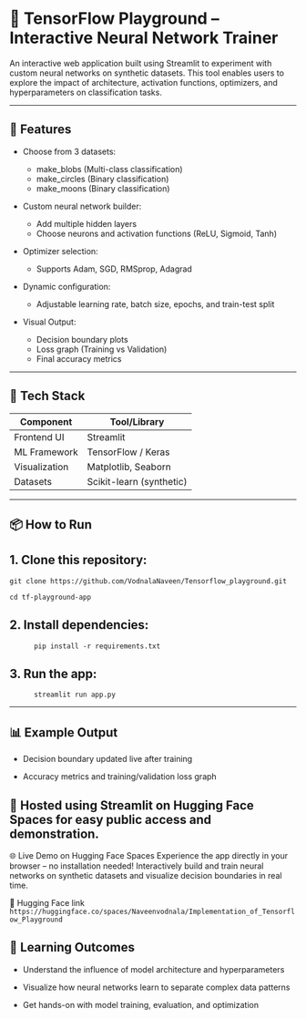 # 🧠 TensorFlow Playground – Interactive Neural Network Trainer

An interactive web application built using Streamlit to experiment with custom neural networks on synthetic datasets. This tool enables users to explore the impact of architecture, activation functions, optimizers, and hyperparameters on classification tasks.

---

## 🚀 Features

- Choose from 3 datasets:
  - make_blobs (Multi-class classification)
  - make_circles (Binary classification)
  - make_moons (Binary classification)

- Custom neural network builder:
  - Add multiple hidden layers
  - Choose neurons and activation functions (ReLU, Sigmoid, Tanh)

- Optimizer selection:
  - Supports Adam, SGD, RMSprop, Adagrad

- Dynamic configuration:
  - Adjustable learning rate, batch size, epochs, and train-test split

- Visual Output:
  - Decision boundary plots
  - Loss graph (Training vs Validation)
  - Final accuracy metrics

---

## 🧰 Tech Stack

| Component       | Tool/Library         |
|----------------|----------------------|
| Frontend UI     | Streamlit            |
| ML Framework    | TensorFlow / Keras   |
| Visualization   | Matplotlib, Seaborn  |
| Datasets        | Scikit-learn (synthetic) |

---

## 📦 How to Run

## 1. Clone this repository:

```
git clone https://github.com/VodnalaNaveen/Tensorflow_playground.git

cd tf-playground-app
```

## 2. Install dependencies:
```
      pip install -r requirements.txt
```

## 3. Run the app:

```
      streamlit run app.py
```

---
  ##  📊 Example Output
- Decision boundary updated live after training

- Accuracy metrics and training/validation loss graph


## 📌 Hosted using Streamlit on Hugging Face Spaces for easy public access and demonstration.

🌐 Live Demo on Hugging Face Spaces
  Experience the app directly in your browser – no installation needed!
  Interactively build and train neural networks on synthetic datasets and visualize decision boundaries in real time.

🔗  Hugging Face link ``` https://huggingface.co/spaces/Naveenvodnala/Implementation_of_Tensorflow_Playground ```


## 🧠 Learning Outcomes
- Understand the influence of model architecture and hyperparameters

- Visualize how neural networks learn to separate complex data patterns

- Get hands-on with model training, evaluation, and optimization
